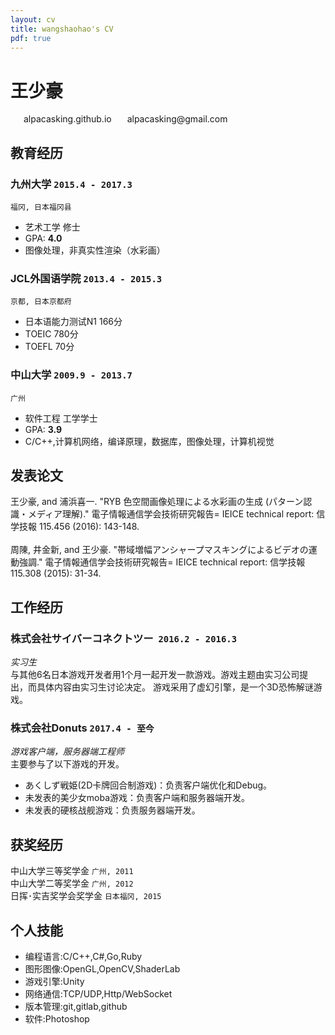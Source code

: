 ```yaml
---
layout: cv
title: wangshaohao's CV
pdf: true
---
```

# 王少豪

<div id="webaddress">
<i class="fi-home" style="margin-left:1em"></i>
<a style="margin-left:0.5em">alpacasking.github.io</a>
<i class="fi-mail" style="margin-left:1em"></i>
<a style="margin-left:0.5em">alpacasking@gmail.com</a>
</div>

## 教育经历

### __九州大学__ `2015.4 - 2017.3`
```
福冈, 日本福冈县
```
- 艺术工学 修士
- GPA: __4.0__
- 图像处理，非真实性渲染（水彩画）

### __JCL外国语学院__ `2013.4 - 2015.3`
```
京都, 日本京都府
```
- 日本语能力测试N1 166分
- TOEIC 780分
- TOEFL 70分

### __中山大学__ `2009.9 - 2013.7`
```
广州
```
- 软件工程 工学学士
- GPA: __3.9__
- C/C++,计算机网络，编译原理，数据库，图像处理，计算机视觉

## 发表论文

王少豪, and 浦浜喜一. "RYB 色空間画像処理による水彩画の生成 (パターン認識・メディア理解)." 電子情報通信学会技術研究報告= IEICE technical report: 信学技報 115.456 (2016): 143-148.<br>
<br>
周陳, 井金新, and 王少豪. "帯域増幅アンシャープマスキングによるビデオの運動強調." 電子情報通信学会技術研究報告= IEICE technical report: 信学技報 115.308 (2015): 31-34.<br>

## 工作经历

### __株式会社サイバーコネクトツー__  `2016.2 - 2016.3`
_实习生_<br>
与其他6名日本游戏开发者用1个月一起开发一款游戏。游戏主题由实习公司提出，而具体内容由实习生讨论决定。
游戏采用了虚幻引擎，是一个3D恐怖解谜游戏。
<br>
### __株式会社Donuts__ `2017.4 - 至今`
_游戏客户端，服务器端工程师_<br>
主要参与了以下游戏的开发。
- あくしず戦姫(2D卡牌回合制游戏)：负责客户端优化和Debug。
- 未发表的美少女moba游戏：负责客户端和服务器端开发。
- 未发表的硬核战舰游戏：负责服务器端开发。

## 获奖经历

中山大学三等奖学金 `广州, 2011` <br>
中山大学二等奖学金 `广州, 2012` <br>
日挥･实吉奖学会奖学金 `日本福冈, 2015` <br>

## 个人技能

- 编程语言:C/C++,C#,Go,Ruby
- 图形图像:OpenGL,OpenCV,ShaderLab
- 游戏引擎:Unity
- 网络通信:TCP/UDP,Http/WebSocket
- 版本管理:git,gitlab,github
- 软件:Photoshop

<!-- ### Footer
Last updated: May 2018 -->
